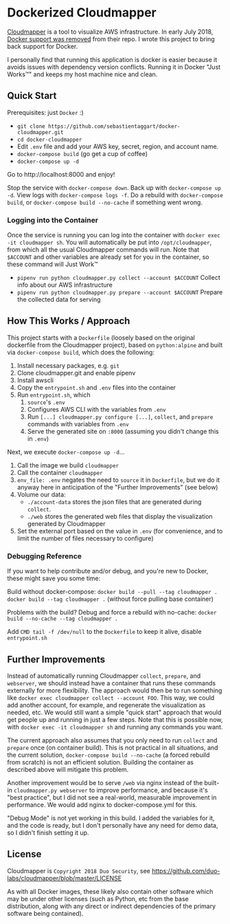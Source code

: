 # Dockerized Cloudmapper

[Cloudmapper](https://github.com/duo-labs/cloudmapper) is a tool to visualize AWS infrastructure.  In early July 2018, [Docker support was
removed](https://github.com/duo-labs/cloudmapper/commit/c430e5faab41e8355052e82fe9dea4d8f4beb654) from their repo.  I wrote this project to bring back support for Docker.

I personally find that running this application is docker is easier because it avoids issues with dependency version conflicts.  Running it in Docker "Just Works™" and keeps my host machine nice and clean.

## Quick Start

Prerequisites: just `Docker` :)

- `git clone https://github.com/sebastientaggart/docker-cloudmapper.git`
- `cd docker-cloudmapper`
- Edit `.env` file and add your AWS key, secret, region, and account name.
- `docker-compose build` (go get a cup of coffee)
- `docker-compose up -d`

Go to http://localhost:8000 and enjoy!

Stop the service with `docker-compose down`.  Back up with `docker-compose up -d`.  View logs with `docker-compose logs -f`.  Do a rebuild with `docker-compose build`, or `docker-compose build --no-cache` if something went wrong.

### Logging into the Container

Once the service is running you can log into the container with `docker exec -it cloudmapper sh`.  You will automatically be put into `/opt/cloudmapper`, from which all the usual Cloudmapper commands will run.  Note that `$ACCOUNT` and other variables are already set for you in the container, so these command will Just Work™

- `pipenv run python cloudmapper.py collect --account $ACCOUNT` Collect info about our AWS infrastructure
- `pipenv run python cloudmapper.py prepare --account $ACCOUNT` Prepare the collected data for serving

## How This Works / Approach

This project starts with a `Dockerfile` (loosely based on the original dockerfile from the Cloudmapper project), based on `python:alpine` and built via `docker-compose build`, which does the following:

1. Install necessary packages, e.g. `git`
2. Clone cloudmapper.git and enable pipenv
3. Install awscli
4. Copy the `entrypoint.sh` and `.env` files into the container
5. Run `entrypoint.sh`, which
    1. `source`'s `.env`
    2. Configures AWS CLI with the variables from `.env`
    3. Run `[...] cloudmapper.py configure [...]`, `collect`, and `prepare` commands with variables from `.env`
    4. Serve the generated site on `:8000` (assuming you didn't change this in `.env`)

Next, we execute `docker-compose up -d`...

1. Call the image we build `cloudmapper`
2. Call the container `cloudmapper`
3. `env_file: .env` negates the need to `source` it in `Dockerfile`, but we do it anyway here in anticipation of the "Further Improvements" (see below)
4. Volume our data:
    - `./account-data` stores the json files that are generated during `collect`.
    - `./web` stores the generated web files that display the visualization generated by Cloudmapper
5. Set the external port based on the value in `.env` (for convenience, and to limit the number of files necessary to configure)

### Debugging Reference

If you want to help contribute and/or debug, and you're new to Docker, these might save you some time:

Build without docker-compose:
`docker build --pull --tag cloudmapper .`
`docker build --tag cloudmapper .` (without force pulling base container)

Problems with the build?  Debug and force a rebuild with no-cache:
`docker build --no-cache --tag cloudmapper .`

Add `CMD tail -f /dev/null` to the `Dockerfile` to keep it alive, disable `entrypoint.sh`

## Further Improvements

Instead of automatically running Cloudmapper `collect`, `prepare`, and `webserver`, we should instead have a container that runs these commands externally for more flexibility.  The approach would then be to run something like `docker exec cloudmapper collect --account FOO`.  This way, we could add another account, for example, and regenerate the visualization as needed, etc.  We would still want a simple "quick start" approach that would get people up and running in just a few steps.  Note that this is possible now, with `docker exec -it cloudmapper sh` and running any commands you want.

The current approach also assumes that you only need to run `collect` and `prepare` once (on container build).  This is not practical in all situations, and the current solution, `docker-compose build --no-cache` (a forced rebuild from scratch) is not an efficient solution.  Building the container as described above will mitigate this problem.

Another improvement would be to serve `/web` via nginx instead of the built-in `cloudmapper.py webserver` to improve performance, and because it's "best practice", but I did not see a real-world, measurable improvement in performance.  We would add nginx to docker-compose.yml for this.

"Debug Mode" is not yet working in this build.  I added the variables for it, and the code is ready, but I don't personally have any need for demo data, so I didn't finish setting it up.

## License

Cloudmapper is `Copyright 2018 Duo Security`, see https://github.com/duo-labs/cloudmapper/blob/master/LICENSE

As with all Docker images, these likely also contain other software which may be under other licenses (such as Python, etc from the base distribution, along with any direct or indirect dependencies of the primary software being contained).
